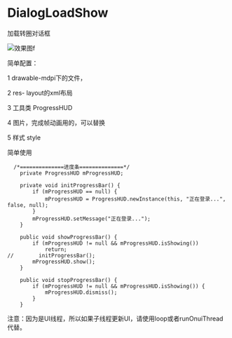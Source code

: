 # DialogLoadShow
加载转圈对话框

![效果图](C:\Users\Administrator\Desktop\效果图.png)f

简单配置：

1  drawable-mdpi下的文件，

2 res- layout的xml布局

3 工具类 ProgressHUD

4 图片，完成帧动画用的，可以替换

5 样式 style



简单使用

```
  /*==============进度条==============*/
    private ProgressHUD mProgressHUD;

    private void initProgressBar() {
        if (mProgressHUD == null) {
            mProgressHUD = ProgressHUD.newInstance(this, "正在登录...", false, null);
        }
        mProgressHUD.setMessage("正在登录...");
    }

    public void showProgressBar() {
        if (mProgressHUD != null && mProgressHUD.isShowing())
            return;
//        initProgressBar();
        mProgressHUD.show();
    }

    public void stopProgressBar() {
        if (mProgressHUD != null && mProgressHUD.isShowing()) {
            mProgressHUD.dismiss();
        }
    }
```

注意：因为是UI线程，所以如果子线程更新UI，请使用loop或者runOnuiThread 代替。